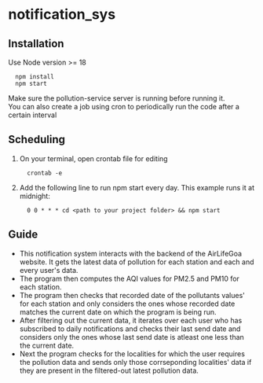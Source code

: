 # notification_sys

## Installation

Use Node version >= 18

```
  npm install
  npm start
```

Make sure the pollution-service server is running before running it.<br/>
You can also create a job using cron to periodically run the code after a certain interval

## Scheduling

1. On your terminal, open crontab file for editing

   ```
     crontab -e
   ```
2. Add the following line to run npm start every day. This example runs it at midnight:
   ```
     0 0 * * * cd <path to your project folder> && npm start
   ```
   



## Guide

* This notification system interacts with the backend of the AirLifeGoa website. It gets the latest data of pollution for each station and each and every user's data. 
* The program then computes the AQI values for PM2.5 and PM10 for each station. 
* The program then checks that recorded date of the pollutants values' for each station and only considers the ones whose recorded date matches the current date on which the program is being run.
* After filtering out the current data, it iterates over each user who has subscribed to daily notifications and checks their last send date and considers only the ones whose last send date is atleast one less than the current date.
* Next the program checks for the localities for which the user requires the pollution data and sends only those corrseponding localities' data if they are present in the filtered-out latest pollution data.
